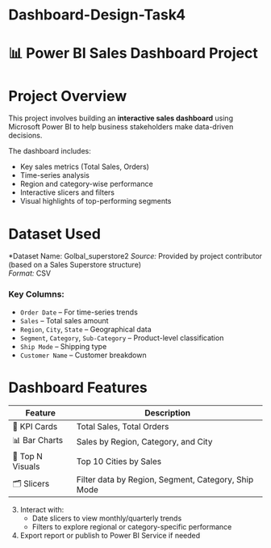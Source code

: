 # Dashboard-Design-Task4
# 📊 Power BI Sales Dashboard Project

# Project Overview
This project involves building an **interactive sales dashboard** using Microsoft Power BI to help business stakeholders make data-driven decisions.

The dashboard includes:
- Key sales metrics (Total Sales, Orders)
- Time-series analysis
- Region and category-wise performance
- Interactive slicers and filters
- Visual highlights of top-performing segments


#  Dataset Used
*Dataset Name: Golbal_superstore2
*Source:* Provided by project contributor (based on a Sales Superstore structure)  
*Format:* CSV  

### Key Columns:
- `Order Date` – For time-series trends
- `Sales` – Total sales amount
- `Region`, `City`, `State` – Geographical data
- `Segment`, `Category`, `Sub-Category` – Product-level classification
- `Ship Mode` – Shipping type
- `Customer Name` – Customer breakdown


#  Dashboard Features

| Feature | Description |
|--------|-------------|
| 📌 KPI Cards | Total Sales, Total Orders |
| 📊 Bar Charts | Sales by Region, Category, and City |
| 🎯 Top N Visuals | Top 10 Cities by Sales |
| 🗂️ Slicers | Filter data by Region, Segment, Category, Ship Mode |







3. Interact with:
   - Date slicers to view monthly/quarterly trends
   - Filters to explore regional or category-specific performance
4. Export report or publish to Power BI Service if needed
